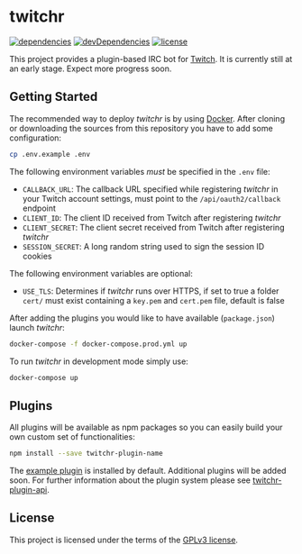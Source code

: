 # twitchr
[![dependencies](https://img.shields.io/david/twitchr/twitchr.svg)](https://david-dm.org/twitchr/twitchr#info=dependencies&view=table)
[![devDependencies](https://img.shields.io/david/dev/twitchr/twitchr.svg)](https://david-dm.org/twitchr/twitchr#info=devDependencies&view=table)
[![license](https://img.shields.io/badge/license-GPLv3-blue.svg)](https://opensource.org/licenses/GPL-3.0)

This project provides a plugin-based IRC bot for [Twitch](https://www.twitch.tv/).
It is currently still at an early stage. Expect more progress soon.

## Getting Started

The recommended way to deploy *twitchr* is by using [Docker](https://www.docker.com/).
After cloning or downloading the sources from this repository you have to add some configuration:

```sh
cp .env.example .env
```

The following environment variables *must* be specified in the `.env` file:

- `CALLBACK_URL`: The callback URL specified while registering *twitchr* in your Twitch account settings, must point to the `/api/oauth2/callback` endpoint
- `CLIENT_ID`: The client ID received from Twitch after registering *twitchr*
- `CLIENT_SECRET`: The client secret received from Twitch after registering *twitchr*
- `SESSION_SECRET`: A long random string used to sign the session ID cookies

The following environment variables are optional:

- `USE_TLS`: Determines if *twitchr* runs over HTTPS, if set to true a folder `cert/` must exist containing a `key.pem` and `cert.pem` file, default is false

After adding the plugins you would like to have available (`package.json`) launch *twitchr*:

```sh
docker-compose -f docker-compose.prod.yml up
```

To run *twitchr* in development mode simply use:

```sh
docker-compose up
```

## Plugins

All plugins will be available as npm packages so you can easily build your own custom set of functionalities:

```sh
npm install --save twitchr-plugin-name
```

The [example plugin](https://github.com/twitchr/twitchr-example) is installed by default. Additional plugins will be added soon.
For further information about the plugin system please see [twitchr-plugin-api](https://github.com/twitchr/twitchr-plugin-api).

## License

This project is licensed under the terms of the [GPLv3 license](https://github.com/twitchr/twitchr/blob/master/COPYING).
